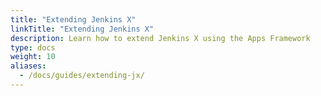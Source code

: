 ```yaml
---
title: "Extending Jenkins X"
linkTitle: "Extending Jenkins X"
description: Learn how to extend Jenkins X using the Apps Framework
type: docs
weight: 10
aliases:
  - /docs/guides/extending-jx/
---
```

